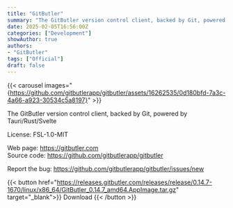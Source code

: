 ```yaml
---
title: "GitButler"
summary: "The GitButler version control client, backed by Git, powered by Tauri/Rust/Svelte."
date: 2025-02-05T16:56:00Z
categories: ["Development"]
showAuthor: true
authors:
- "GitButler"
tags: ["Official"]
draft: false
---
```


{{< carousel images="{https://github.com/gitbutlerapp/gitbutler/assets/16262535/0d180bfd-7a3c-4a66-a923-30534c5a8197}" >}}

The GitButler version control client, backed by Git, powered by Tauri/Rust/Svelte

License: FSL-1.0-MIT

Web page: <https://gitbutler.com>  
Source code: <https://github.com/gitbutlerapp/gitbutler>

Report the bug: <https://github.com/gitbutlerapp/gitbutler/issues/new>  

{{< button href="https://releases.gitbutler.com/releases/release/0.14.7-1670/linux/x86_64/GitButler_0.14.7_amd64.AppImage.tar.gz" target="_blank">}}
Download
{{< /button >}}